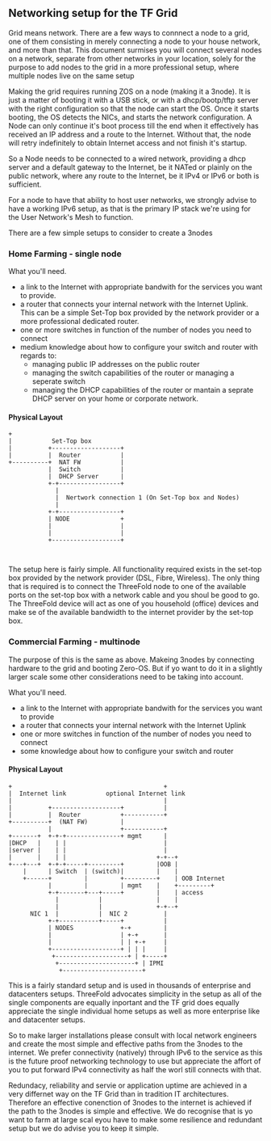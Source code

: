## Networking setup for the TF Grid

Grid means network. There are a few ways to connnect a node to a grid, one of them consisting in merely connecting a node to your house network, and more than that. This document surmises you will connect several nodes on a network, separate from other networks in your location, solely for the purpose to add nodes to the grid in a more professional setup, where multiple nodes live on the same setup

Making the grid requires running ZOS on a node (making it a 3node). It is just a matter of booting it with a USB stick, or with a dhcp/bootp/tftp server with the right configuration so that the node can start the OS. Once it starts booting, the OS detects the NICs, and starts the network configuration. A Node can only continue it's boot process till the end when it effectively has received an IP address and a route to the Internet. Without that, the node will retry indefinitely to obtain Internet access and not finish it's startup.

So a Node needs to be connected to a wired network, providing a dhcp server and a default gateway to the Internet, be it NATed or plainly on the public network, where any route to the Internet, be it IPv4 or IPv6 or both is sufficient.

For a node to have that ability to host user networks, we strongly advise to have a working IPv6 setup, as that is the primary IP stack we're using for the User Network's Mesh to function.

There are a few simple setups to consider to create a 3nodes

### Home Farming - single node

What you'll need.

  - a link to the Internet with appropriate bandwith for the services you want to provide.
  - a router that connects your internal network with the Internet Uplink.  This can be a simple Set-Top box provided by the network provider or a more professional dedicated router. 
  - one or more switches in function of the number of nodes you need to connect
  - medium knowledge about how to configure your switch and router with regards to:
    - managing public IP addresses on the public router
    - managing the switch capabilities of the router or managing a seperate switch
    - managing the DHCP capabilities of the router or mantain a seprate DHCP server on  your home or corporate network.
#### __Physical Layout__

```
+                                   
|           Set-Top box                            
|          +-------------------+          
|          |  Router           |
+----------+  NAT FW           |
           |  Switch           |
           |  DHCP Server      |
           +-+-----------------+   
             |         
             |  Nertwork connection 1 (On Set-Top box and Nodes)       
             |         
           +-+-----------------+ 
           | NODE              + 
           |                   | 
           |                   |  
           +-------------------+ 
            


```
The setup here is fairly simple.   All functionality required exists in the set-top box provided by the network provider (DSL, Fibre, Wireless).  The only thing that is required is to connect the ThreeFold node to one of the available ports on the set-top box with a network cable and you shoul be good to go.  The ThreeFold device will act as one of you household (office) devices and make se of the available bandwidth to the internet provider by the set-top box.

### Commercial Farming - multinode

The purpose of this is the same as above. Makeing 3nodes by connecting hardware to the grid and booting Zero-OS.  But if yo want to do it in a slightly larger scale some other considerations need to be taking into account.

What you'll need.

  - a link to the Internet with appropriate bandwith for the services you want to provide
  - a router that connects your internal network with the Internet Uplink
  - one or more switches in function of the number of nodes you need to connect
  - some knowledge about how to configure your switch and router

#### __Physical Layout__

```
+                                          +
|  Internet link           optional Internet link
|                                          |
|          +-------------------+           |
|          |  Router           +-----------+
+----------+  (NAT FW)         |
           |                   +-----------+
+-------+  +-+-+---------------+ mgmt      |
|DHCP   |    | |                           |
|server |    | |                           |
|       |    | |                         +-+--+
+---+---+  +-+-+-----+---------+         |OOB |
    |      | Switch  | (switch)|         |    |
    +------+         |         +---------+    | OOB Internet
           |         |         | mgmt    |    +---------+
           +-+-------+---+-----+         |    | access
             |           |               |    |
             |           |               +-+--+
      NIC 1  |           |  NIC 2          |
           +-+-----------+-----+           |
           | NODES             +-+         |
           |                   | +-+       |
           |                   | | +-+     |
           +-------------------+ | | |     |
            +--------------------+ | +-----+
             +---------------------+ | IPMI
              +----------------------+

```
This is a fairly standard setup and is used in thousands of enterprise and datacenters setups. ThreeFold advocates simplicity in the setup as all of the single components are equally inportant and the TF grid does equally appreciate the single individual home setups as well as more enterprise like and datacenter setups.

So to make larger installations please consult with local network engineers and create the most simple and effective paths from the 3nodes to the internet.  We prefer connectivity (natively) through IPv6 to the service as this is the future proof networking technology to use but appreciate the affort of you to put forward IPv4 connectivity as half the worl still connects with that.

Redundacy, reliability and servie or application uptime are achieved in a very differnet way on the TF Grid than in tradition IT architectures. Therefore an effective conenction of 3nodes to the internet is achieved if the path to the 3nodes is simple and effective.  We do recognise that is yo want to farm at large scal eyou have to make some resilience and redundant setup but we do advise you to keep it simple. 
